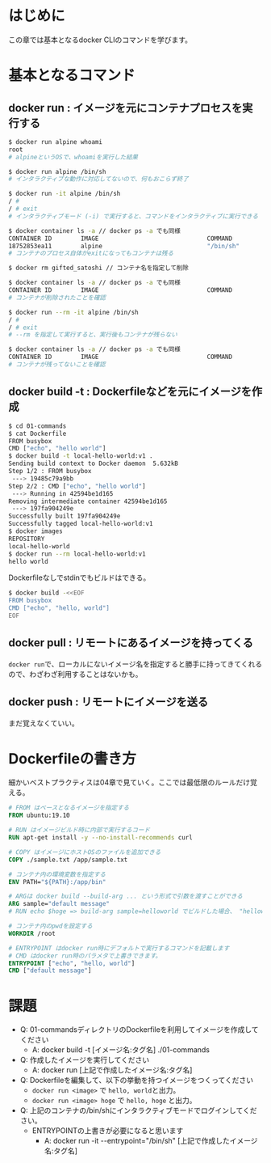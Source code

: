 # はじめに
この章では基本となるdocker CLIのコマンドを学びます。

# 基本となるコマンド

## docker run : イメージを元にコンテナプロセスを実行する

```bash
$ docker run alpine whoami 
root
# alpineというOSで、whoamiを実行した結果

$ docker run alpine /bin/sh
# インタラクティブな動作に対応してないので、何もおこらず終了 

$ docker run -it alpine /bin/sh
/ #
/ # exit
# インタラクティブモード (-i) で実行すると、コマンドをインタラクティブに実行できる

$ docker container ls -a // docker ps -a でも同様
CONTAINER ID        IMAGE                              COMMAND                   CREATED              STATUS                         PORTS                                            NAMES
18752853ea11        alpine                             "/bin/sh"                 About a minute ago   Exited (130) 24 seconds ago                                                     gifted_satoshi
# コンテナのプロセス自体がexitになってもコンテナは残る

$ docker rm gifted_satoshi // コンテナ名を指定して削除

$ docker container ls -a // docker ps -a でも同様
CONTAINER ID        IMAGE                              COMMAND                   CREATED              STATUS                         PORTS                                            NAMES
# コンテナが削除されたことを確認

$ docker run --rm -it alpine /bin/sh
/ #
/ # exit
# --rm を指定して実行すると、実行後もコンテナが残らない

$ docker container ls -a // docker ps -a でも同様
CONTAINER ID        IMAGE                              COMMAND                   CREATED              STATUS                         PORTS                                            NAMES
# コンテナが残ってないことを確認
```

## docker build -t <imageName> <context> : Dockerfileなどを元にイメージを作成

```bash
$ cd 01-commands
$ cat Dockerfile
FROM busybox
CMD ["echo", "hello world"]
$ docker build -t local-hello-world:v1 .
Sending build context to Docker daemon  5.632kB
Step 1/2 : FROM busybox
 ---> 19485c79a9bb
Step 2/2 : CMD ["echo", "hello world"]
 ---> Running in 42594be1d165
Removing intermediate container 42594be1d165
 ---> 197fa904249e
Successfully built 197fa904249e
Successfully tagged local-hello-world:v1
$ docker images
REPOSITORY                                                              TAG                 IMAGE ID            CREATED             SIZE
local-hello-world                                                              v1                  197fa904249e        6 minutes ago       1.22MB
$ docker run --rm local-hello-world:v1
hello world
```

Dockerfileなしでstdinでもビルドはできる。

```bash
$ docker build -<<EOF
FROM busybox
CMD ["echo", "hello, world"]
EOF
```
## docker pull : リモートにあるイメージを持ってくる
`docker run`で、ローカルにないイメージ名を指定すると勝手に持ってきてくれるので、わざわざ利用することはないかも。

## docker push : リモートにイメージを送る
まだ覚えなくていい。

# Dockerfileの書き方

細かいベストプラクティスは04章で見ていく。ここでは最低限のルールだけ覚える。

```Dockerfile
# FROM はベースとなるイメージを指定する
FROM ubuntu:19.10

# RUN はイメージビルド時に内部で実行するコード 
RUN apt-get install -y --no-install-recommends curl

# COPY はイメージにホストOSのファイルを追加できる
COPY ./sample.txt /app/sample.txt

# コンテナ内の環境変数を指定する
ENV PATH="${PATH}:/app/bin"

# ARGは docker build --build-arg ... という形式で引数を渡すことができる
ARG sample="default message"
# RUN echo $hoge => build-arg sample=helloworld でビルドした場合、 "helloworld"が出力

# コンテナ内のpwdを設定する
WORKDIR /root

# ENTRYPOINT はdocker run時にデフォルトで実行するコマンドを記載します
# CMD はdocker run時のパラメタで上書きできます。
ENTRYPOINT ["echo", "hello, world"]
CMD ["default message"]
```

# 課題

- Q: 01-commandsディレクトリのDockerfileを利用してイメージを作成してください
    - A: docker build -t [イメージ名:タグ名] ./01-commands
- Q: 作成したイメージを実行してください
    - A: docker run [上記で作成したイメージ名:タグ名]
- Q: Dockerfileを編集して、以下の挙動を持つイメージをつくってください
  - `docker run <image>` で `hello, world`と出力。
  - `docker run <image> hoge` で `hello, hoge` と出力。
- Q: 上記のコンテナの/bin/shにインタラクティブモードでログインしてください。
  - ENTRYPOINTの上書きが必要になると思います
    - A: docker run -it --entrypoint="/bin/sh" [上記で作成したイメージ名:タグ名]